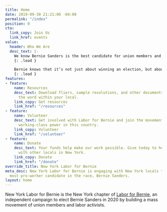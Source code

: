 ```yaml
---
title: Home
date: 2019-09-30 21:21:00 -04:00
permalink: "/index"
position: 0
cta:
  link_copy: Join Us
  link_href: events
value:
  header: Who We Are
  desc_text: |-
    We know Bernie Sanders is the best candidate for union members and and working people in this country, but his road to the White House is going to be much more difficult without the support of unions. In order to get that support, he’ll need tens of thousands of union members speaking up and advocating for an endorsement.
    {: .lead }

    Bernie knows that it’s not just about winning an election, but about building a grassroots political revolution. Labor for Bernie's role is to take that political revolution to our unions and our workplaces. We need an organized force outside of the White House and Congress to win meaningful change. Imagine a well organized network of hundreds of thousands of union members ready to fight — in their state, in their union, with their employer — for Medicare for All, a Green New Deal, and the Workplace Democracy Plan. That’s what we need to build, and that’s what New York Labor for Bernie is building.
    {: .lead }
features:
- feature:
    name: Resources
    desc_text: Download fliers, sample resolutions, and other documents to help spread
      the word within your local.
    link_copy: Get resources
    link_href: "/resources"
- feature:
    name: Volunteer
    desc_text: Get involved with Labor for Bernie and join the movement to strengthen
      working-class power in this country.
    link_copy: Volunteer
    link_href: "/volunteer"
- feature:
    name: Donate
    desc_text: Your funds help make our work possible. Give today to help us connect
      with other locals in New York.
    link_copy: Donate
    link_href: "/donate"
override_title: New York Labor for Bernie
meta_desc: New York Labor for Bernie is engaging with New York locals to support the
  most pro-worker candidate in the race, Bernie Sanders.
layout: home
---
```


New York Labor for Bernie is the New York chapter of [Labor for Bernie](https://laborforbernie2020.org), an independent campaign to elect Bernie Sanders in 2020 by building a mass movement of union members and labor activists.